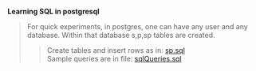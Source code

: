 **Learning SQL in postgresql**     
>For quick experiments, in postgres, one can have any user and any database. Within that database s,p,sp tables are created.     
>>Create tables and insert rows as in:  [sp.sql](https://raw.githubusercontent.com/harnalashok/LLMs/refs/heads/main/install_ai_tools/psql/sqlFiles/sp.sql)     
>>Sample queries are in file:               [sqlQueries.sql](https://raw.githubusercontent.com/harnalashok/LLMs/refs/heads/main/install_ai_tools/psql/sqlFiles/sqlQueries.sql)

